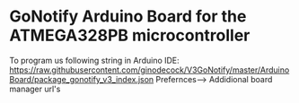 # GoNotify Arduino Board for the ATMEGA328PB microcontroller

To program us following string in Arduino IDE: https://raw.githubusercontent.com/ginodecock/V3GoNotify/master/ArduinoBoard/package_gonotify_v3_index.json
Prefernces--> Addidional board manager url's



